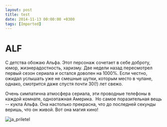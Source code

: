 ```yaml
---
layout: post
title: test
date: 2014-11-13 00:00:00 +0300
tags: [Imported]
---
```

# ALF

С детства обожаю Альфа. Этот персонаж сочетает в себе доброту, юмор, жизнерадостность, харизму. Две недели назад пересмотрел первый сезон сериала и остался доволен на 1000%. Если честно, ожидал услышать уже не смешные шутки, которым место в чулане, однако, смотрится даже спустя почти 30(!) лет свежо.

Очень симпатична атмосфера сериала, эти проводные телефоны в каждой комнате, одноэтажная Америка.  Но самое поразительная вещь -- кукла Альфа. Она настолько прекрасна, что до последней секунды веришь, что он живой. Вот она магия кино!

![ja_priletel](https://vlaim.s3.amazonaws.com/uploads/2014/11/ja_priletel.jpg)